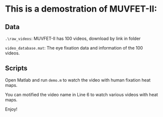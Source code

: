 # This is a demostration of MUVFET-II:

## Data
`.\raw_videos`:  MUVFET-II has 100 videos, download by link in folder

`video_database.mat`: The eye fixation data and information of the 100 videos.

## Scripts

Open Matlab and run `demo.m` to watch the video with human fixation heat maps.

You can motified the video name in Line 6 to watch various videos with heat maps.


Enjoy!
